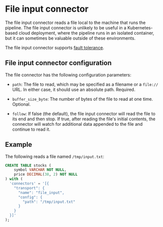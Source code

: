 # File input connector

The file input connector reads a file local to the machine that runs the
pipeline.  The file input connector is unlikely to be useful in a
Kubernetes-based cloud deployment, where the pipeline runs in an isolated
container, but it can sometimes be valuable outside of these environments.

The file input connector supports [fault
tolerance](/pipelines/fault-tolerance).

## File input connector configuration

The file connector has the following configuration parameters:

* `path`: The file to read, which may be specified as a filename or a `file://`
  URL.  In either case, it should use an absolute path.  Required.

* `buffer_size_byte`: The number of bytes of the file to read at one time.
  Optional.

* `follow`: If false (the default), the file input connector will read the file
  to its end and then stop.  If true, after reading the file's initial
  contents, the connector will watch for additional data appended to the file
  and continue to read it.

## Example

The following reads a file named `/tmp/input.txt`:

```sql
CREATE TABLE stocks (
    symbol VARCHAR NOT NULL,
    price DECIMAL(38, 2) NOT NULL
) with (
  'connectors' = '[{
    "transport": {
      "name": "file_input",
      "config": {
        "path": "/tmp/input.txt"
      }
    }
  }]'
);
```
